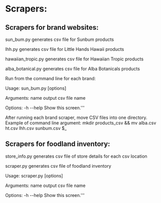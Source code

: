# Scrapers:

## Scrapers for brand websites:

sun_bum.py generates csv file for Sunbum products

lhh.py generates csv file for Little Hands Hawaii products

hawaiian_tropic.py generates csv file for Hawaiian Tropic products

alba_botanical.py generates csv file for Alba Botanicals products

Run from the command line for each brand:

Usage: 
sun_bum.py [options] <name>

Arguments:
name     output csv file name

Options:
  -h --help           Show this screen.'''

After running each brand scraper, move CSV files into one directory.
Example of command line argument:
mkdir products_csv && mv alba.csv ht.csv lhh.csv sunbum.csv $_ 

## Scrapers for foodland inventory:

store_info.py generates csv file of store details for each csv location

scraper.py generates csv file of foodland inventory

Usage: 
scraper.py [options] <name>

Arguments:
name     output csv file name

Options:
  -h --help           Show this screen.'''
